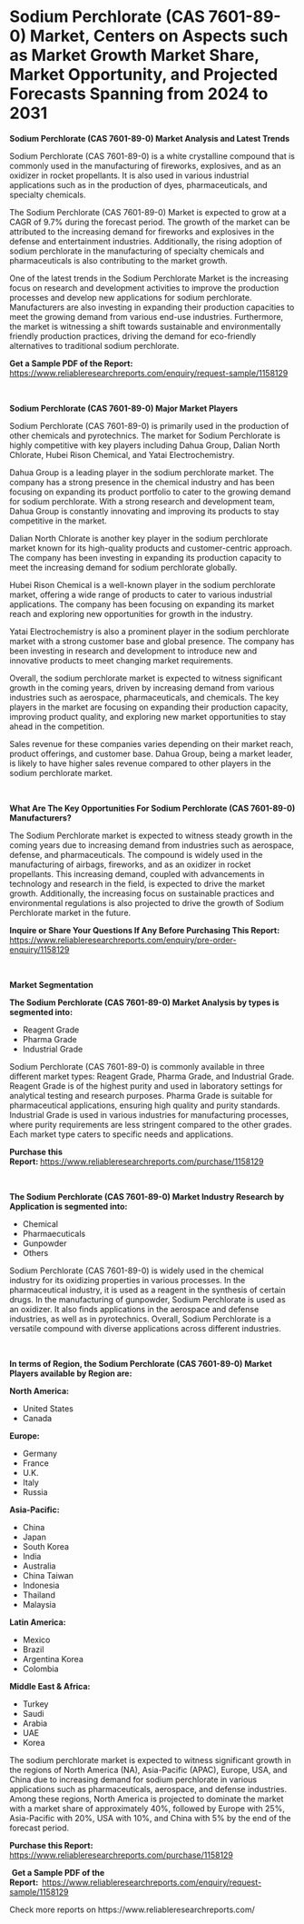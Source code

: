 <p><h1>Sodium Perchlorate (CAS 7601-89-0) Market, Centers on Aspects such as Market Growth Market Share, Market Opportunity, and Projected Forecasts Spanning from 2024 to 2031</h1></p><p><strong>Sodium Perchlorate (CAS 7601-89-0) Market Analysis and Latest Trends</strong></p>
<p><p>Sodium Perchlorate (CAS 7601-89-0) is a white crystalline compound that is commonly used in the manufacturing of fireworks, explosives, and as an oxidizer in rocket propellants. It is also used in various industrial applications such as in the production of dyes, pharmaceuticals, and specialty chemicals.</p><p>The Sodium Perchlorate (CAS 7601-89-0) Market is expected to grow at a CAGR of 9.7% during the forecast period. The growth of the market can be attributed to the increasing demand for fireworks and explosives in the defense and entertainment industries. Additionally, the rising adoption of sodium perchlorate in the manufacturing of specialty chemicals and pharmaceuticals is also contributing to the market growth.</p><p>One of the latest trends in the Sodium Perchlorate Market is the increasing focus on research and development activities to improve the production processes and develop new applications for sodium perchlorate. Manufacturers are also investing in expanding their production capacities to meet the growing demand from various end-use industries. Furthermore, the market is witnessing a shift towards sustainable and environmentally friendly production practices, driving the demand for eco-friendly alternatives to traditional sodium perchlorate.</p></p>
<p><strong>Get a Sample PDF of the Report:&nbsp;</strong> <a href="https://www.reliableresearchreports.com/enquiry/request-sample/1158129">https://www.reliableresearchreports.com/enquiry/request-sample/1158129</a></p>
<p>&nbsp;</p>
<p><strong>Sodium Perchlorate (CAS 7601-89-0) Major Market Players</strong></p>
<p><p>Sodium Perchlorate (CAS 7601-89-0) is primarily used in the production of other chemicals and pyrotechnics. The market for Sodium Perchlorate is highly competitive with key players including Dahua Group, Dalian North Chlorate, Hubei Rison Chemical, and Yatai Electrochemistry.</p><p>Dahua Group is a leading player in the sodium perchlorate market. The company has a strong presence in the chemical industry and has been focusing on expanding its product portfolio to cater to the growing demand for sodium perchlorate. With a strong research and development team, Dahua Group is constantly innovating and improving its products to stay competitive in the market.</p><p>Dalian North Chlorate is another key player in the sodium perchlorate market known for its high-quality products and customer-centric approach. The company has been investing in expanding its production capacity to meet the increasing demand for sodium perchlorate globally.</p><p>Hubei Rison Chemical is a well-known player in the sodium perchlorate market, offering a wide range of products to cater to various industrial applications. The company has been focusing on expanding its market reach and exploring new opportunities for growth in the industry.</p><p>Yatai Electrochemistry is also a prominent player in the sodium perchlorate market with a strong customer base and global presence. The company has been investing in research and development to introduce new and innovative products to meet changing market requirements.</p><p>Overall, the sodium perchlorate market is expected to witness significant growth in the coming years, driven by increasing demand from various industries such as aerospace, pharmaceuticals, and chemicals. The key players in the market are focusing on expanding their production capacity, improving product quality, and exploring new market opportunities to stay ahead in the competition.</p><p>Sales revenue for these companies varies depending on their market reach, product offerings, and customer base. Dahua Group, being a market leader, is likely to have higher sales revenue compared to other players in the sodium perchlorate market.</p></p>
<p>&nbsp;</p>
<p><strong>What Are The Key Opportunities For Sodium Perchlorate (CAS 7601-89-0) Manufacturers?</strong></p>
<p><p>The Sodium Perchlorate market is expected to witness steady growth in the coming years due to increasing demand from industries such as aerospace, defense, and pharmaceuticals. The compound is widely used in the manufacturing of airbags, fireworks, and as an oxidizer in rocket propellants. This increasing demand, coupled with advancements in technology and research in the field, is expected to drive the market growth. Additionally, the increasing focus on sustainable practices and environmental regulations is also projected to drive the growth of Sodium Perchlorate market in the future.</p></p>
<p><strong>Inquire or Share Your Questions If Any Before Purchasing This Report:</strong> <a href="https://www.reliableresearchreports.com/enquiry/pre-order-enquiry/1158129">https://www.reliableresearchreports.com/enquiry/pre-order-enquiry/1158129</a></p>
<p>&nbsp;</p>
<p><strong>Market Segmentation</strong></p>
<p><strong>The Sodium Perchlorate (CAS 7601-89-0) Market Analysis by types is segmented into:</strong></p>
<p><ul><li>Reagent Grade</li><li>Pharma Grade</li><li>Industrial Grade</li></ul></p>
<p><p>Sodium Perchlorate (CAS 7601-89-0) is commonly available in three different market types: Reagent Grade, Pharma Grade, and Industrial Grade. Reagent Grade is of the highest purity and used in laboratory settings for analytical testing and research purposes. Pharma Grade is suitable for pharmaceutical applications, ensuring high quality and purity standards. Industrial Grade is used in various industries for manufacturing processes, where purity requirements are less stringent compared to the other grades. Each market type caters to specific needs and applications.</p></p>
<p><strong>Purchase this Report:&nbsp;</strong><a href="https://www.reliableresearchreports.com/purchase/1158129">https://www.reliableresearchreports.com/purchase/1158129</a></p>
<p>&nbsp;</p>
<p><strong>The Sodium Perchlorate (CAS 7601-89-0) Market Industry Research by Application is segmented into:</strong></p>
<p><ul><li>Chemical</li><li>Pharmaecuticals</li><li>Gunpowder</li><li>Others</li></ul></p>
<p><p>Sodium Perchlorate (CAS 7601-89-0) is widely used in the chemical industry for its oxidizing properties in various processes. In the pharmaceutical industry, it is used as a reagent in the synthesis of certain drugs. In the manufacturing of gunpowder, Sodium Perchlorate is used as an oxidizer. It also finds applications in the aerospace and defense industries, as well as in pyrotechnics. Overall, Sodium Perchlorate is a versatile compound with diverse applications across different industries.</p></p>
<p>&nbsp;</p>
<p><strong>In terms of Region, the Sodium Perchlorate (CAS 7601-89-0) Market Players available by Region are:</strong></p>
<p>
    <p> <strong> North America: </strong>
        <ul>
            <li>United States</li>
            <li>Canada</li>
        </ul>
        </p> 
    <p> <strong> Europe: </strong>
        <ul>
            <li>Germany</li>
            <li>France</li>
            <li>U.K.</li>
            <li>Italy</li>
            <li>Russia</li>
        </ul>
        </p> 
    <p> <strong> Asia-Pacific: </strong>
        <ul>
            <li>China</li>
            <li>Japan</li>
            <li>South Korea</li>
            <li>India</li>
            <li>Australia</li>
            <li>China Taiwan</li>
            <li>Indonesia</li>
            <li>Thailand</li>
            <li>Malaysia</li>
        </ul>
        </p> 
    <p> <strong> Latin America: </strong>
        <ul>
            <li>Mexico</li>
            <li>Brazil</li>
            <li>Argentina Korea</li>
            <li>Colombia</li>
        </ul>
        </p> 
    <p> <strong> Middle East & Africa: </strong>
        <ul>
            <li>Turkey</li>
            <li>Saudi</li>
            <li>Arabia</li>
            <li>UAE</li>
            <li>Korea</li>
        </ul>
    </p>
    </p>
<p><p>The sodium perchlorate market is expected to witness significant growth in the regions of North America (NA), Asia-Pacific (APAC), Europe, USA, and China due to increasing demand for sodium perchlorate in various applications such as pharmaceuticals, aerospace, and defense industries. Among these regions, North America is projected to dominate the market with a market share of approximately 40%, followed by Europe with 25%, Asia-Pacific with 20%, USA with 10%, and China with 5% by the end of the forecast period.</p></p>
<p><strong>Purchase this Report: </strong><a href="https://www.reliableresearchreports.com/purchase/1158129">https://www.reliableresearchreports.com/purchase/1158129</a></p>
<p>&nbsp;<strong>Get a Sample PDF of the Report:&nbsp;&nbsp;</strong><a href="https://www.reliableresearchreports.com/enquiry/request-sample/1158129">https://www.reliableresearchreports.com/enquiry/request-sample/1158129</a></p>
<p><strong></strong></p>
<p>Check more reports on https://www.reliableresearchreports.com/</p>